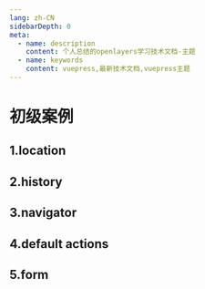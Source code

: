 ```yaml
---
lang: zh-CN
sidebarDepth: 0
meta:
  - name: description
    content: 个人总结的openlayers学习技术文档-主题
  - name: keywords
    content: vuepress,最新技术文档,vuepress主题
---
```


# 初级案例

## 1.location

## 2.history

## 3.navigator

## 4.default actions

## 5.form

